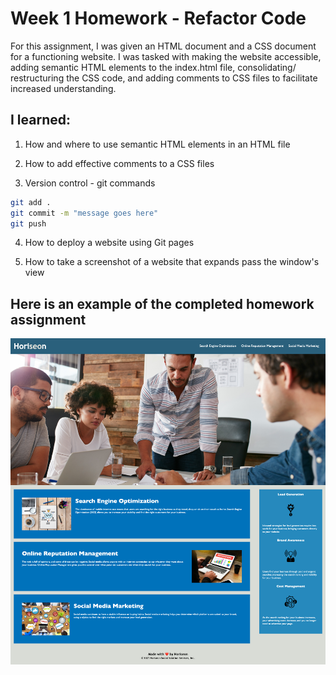 # Week 1 Homework - Refactor Code

For this assignment, I was given an HTML document and a CSS document for a functioning website. I was tasked with making the website accessible, adding semantic HTML elements to the index.html file, consolidating/ restructuring the CSS code, and adding comments to CSS files to facilitate increased understanding.

## I learned:

1. How and where to use semantic HTML elements in an HTML file

2. How to add effective comments to a CSS files

3. Version control - git commands
```bash
git add .
git commit -m "message goes here"
git push
```
4. How to deploy a website using Git pages

5. How to take a screenshot of a website that expands pass the window's view

## Here is an example of the completed homework assignment

![Homework Demo](/Assets/HW-Image.png)